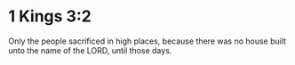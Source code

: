 # 1 Kings 3:2

Only the people sacrificed in high places, because there was no house built unto the name of the LORD, until those days.